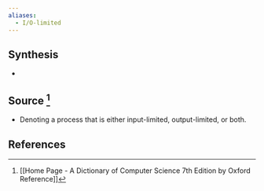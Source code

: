 ```yaml
---
aliases:
  - I/O-limited
---
```

## Synthesis
- 
## Source [^1]
- Denoting a process that is either input-limited, output-limited, or both.
## References

[^1]: [[Home Page - A Dictionary of Computer Science 7th Edition by Oxford Reference]]